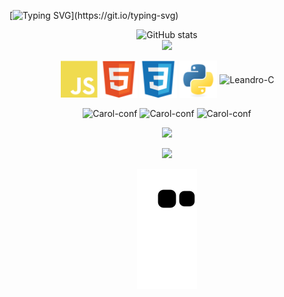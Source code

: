 [![Typing SVG](https://readme-typing-svg.herokuapp.com?font=Fira+Code&weight=700&size=46&duration=2986&pause=1000&color=5672F7&background=FF0C0C00&width=700&height=80&lines=Computer+Science+();Discipline!;Strenght!;Determination!)](https://git.io/typing-svg)

<div align="center">

![GitHub stats](https://github-readme-stats.vercel.app/api?username=leandroSJ&show_icons=true&text_bold&theme=gotham)<br>
<img height="195em" src= "https://github-readme-stats.vercel.app/api/top-langs/?username=leandroSJ&layout=compact&theme=gotham"/>




<p>
<div align="center">
  <img align="center" alt="Leandro-Js" height="60"  src="https://raw.githubusercontent.com/devicons/devicon/master/icons/javascript/javascript-plain.svg"target="_blank">
  <img align="center" alt="Leandro-HTML" height="60"  src="https://raw.githubusercontent.com/devicons/devicon/master/icons/html5/html5-original.svg"target="_blank">
  <img align="center" alt="Leandro-CSS" height="60" src="https://raw.githubusercontent.com/devicons/devicon/master/icons/css3/css3-original.svg"target="_blank">
  <img align="center" alt="CLeandro-Python" height="60"src="https://raw.githubusercontent.com/devicons/devicon/master/icons/python/python-original.svg"target="_blank">
  <img align="center" alt="Leandro-C" height="60"  src="https://cdn.jsdelivr.net/gh/devicons/devicon/icons/c/c-original.svg" />     
   
</div>

<p>
  </a>
  <div align="center">
  <img align="center" alt="Carol-conf" src="https://img.shields.io/badge/AMD-Ryzen_5_3600-ED1C24?style=for-the-badge&logo=amd&logoColor=white" height="30" target="_blank"/>  
   <img align="center" alt="Carol-conf" src="https://avatars.githubusercontent.com/u/4673648?s=200&v=4" height="40" target="_blank"/> 
 <img align="center" alt="Carol-conf" src="https://duckduckgo.com/i/15de88a3.png" height="40" target="_blank"/>  
   
<p>
<div align="center">  
  <a href="https://www.linkedin.com/in/leandro-de-jesus-7a82ab19a/" target="_blank"> <img src="https://img.shields.io/badge/LinkedIn-0077B5?style=for-the-badge&logo=linkedin&logoColor=white"/ height="30" >
    </p>    
  </a>           

  <div align="center">
<img src="https://cdn.dribbble.com/users/363821/screenshots/3329508/media/c6bcd3e0db9e5d03fa06c3aef5d5ef2f.gif" height="280em" target="_blank"/>
</div>

<div align="center">

  ![Snake animation](https://github.com/leandroSJ/leandroSJ/blob/output/github-contribution-grid-snake.svg)
  
</div>
